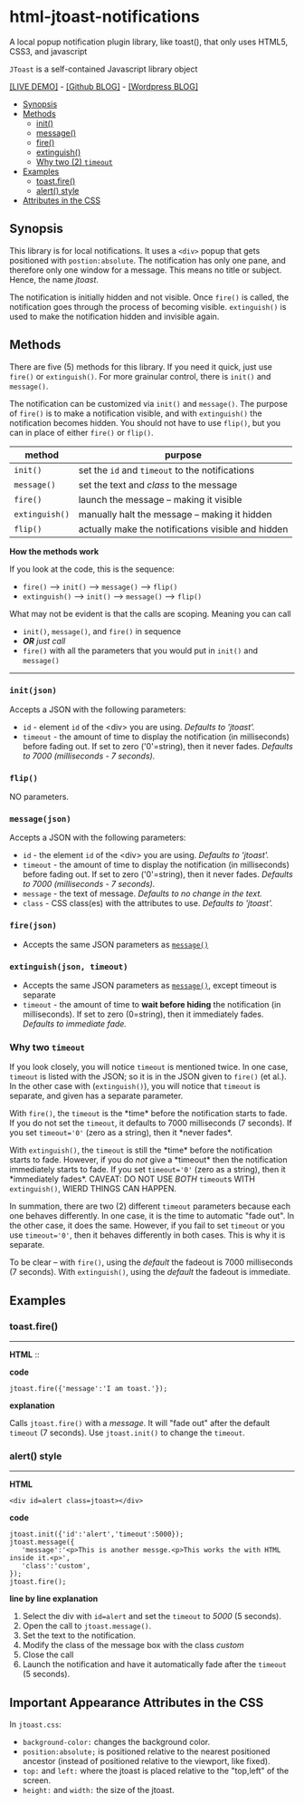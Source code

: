 # html-jtoast-notifications
A local popup notification plugin library, like toast(), that only uses HTML5, CSS3, and javascript

`JToast` is a self-contained Javascript library object


[\[LIVE DEMO\]](http://codesnippets.altervista.org/examples/html5/tutorial-toast/) - [\[Github BLOG\]](https://github.com/jessemonroy650/html-jtoast-notifications/blob/master/blog.md) - [\[Wordpress BLOG\]]()

- [Synopsis](#synopsis)
- [Methods](#methods)
  - [init()](#init)
  - [message()](#message)
  - [fire()](#fire)
  - [extinguish()](#extinguish)
  - [Why two (2) `timeout`](#timeout)
- [Examples](#examples)
  - [toast.fire()](#fire)
  - [alert() style](#alert)
- [Attributes in the CSS](#attrib)

## <a name=synopsis>Synopsis</a> ##

This library is for local notifications. It uses a `<div>` popup that gets positioned with `postion:absolute`. The notification has only one pane, and therefore only one window for a message. This means no title or subject. Hence, the name *jtoast*.

The notification is initially hidden and not visible. Once `fire()` is called, the notification goes through the process of becoming visible. `extinguish()` is used to make the notification hidden and invisible again.

## <a name=method>Methods</a> ##

There are five (5) methods for this library. If you need it quick, just use `fire()` or `extinguish()`. For more grainular control, there is `init()` and `message()`.

The notification can be customized via `init()` and `message()`. The purpose of `fire()` is to make a notification visible, and with `extinguish()` the notification becomes hidden. You should not have to use `flip()`, but you can in place of either `fire()` or `flip()`.

method         |  purpose
---------------|-----------
`init()`       | set the `id` and `timeout` to the notifications 
`message()`    | set the text and *class* to the message
`fire()`       | launch the message &ndash; making it visible
`extinguish()` | manually halt the message &ndash; making it hidden
`flip()`       | actually make the notifications visible and hidden

**How the methods work**

If you look at the code, this is the sequence:

- `fire()` &mdash;> `init()` &mdash;> `message()` &mdash;> `flip()`
- `extinguish()` &mdash;> `init()` &mdash;> `message()` &mdash;> `flip()`

What may not be evident is that the calls are scoping. Meaning you can call

- `init()`, `message()`, and `fire()` in sequence
- **_OR_** *just call*
- `fire()` with all the parameters that you would put in `init()` and `message()`

----
### <a name=init>`init(json)`</a> ###
Accepts a JSON with the following parameters:

- `id` - element `id` of the &lt;div&gt; you are using. *Defaults to 'jtoast'.*
- `timeout` - the amount of time to display the notification (in milliseconds) before fading out. If set to zero ('0'=string), then it never fades.  *Defaults to 7000 (milliseconds - 7 seconds).*

### `flip()` ###
NO parameters.

### <a name=message>`message(json)`</a> ###
Accepts a JSON with the following parameters:

- `id` - the element `id` of the &lt;div&gt; you are using. *Defaults to 'jtoast'.*
- `timeout` - the amount of time to display the notification (in milliseconds) before fading out. If set to zero ('0'=string), then it never fades.  *Defaults to 7000 (milliseconds - 7 seconds).*
- `message` - the text of message. *Defaults to no change in the text.*
- `class` - CSS class(es) with the attributes to use. *Defaults to 'jtoast'.*

### <a name=fire>`fire(json)`</a> ###

- Accepts the same JSON parameters as [`message()`](#message)

### <a name=extinguish>`extinguish(json, timeout)`</a> ###

- Accepts the same JSON parameters as [`message()`](#message), except timeout is separate
- `timeout` - the amount of time to **wait before hiding** the notification (in milliseconds). If set to zero (0=string), then it immediately fades. *Defaults to immediate fade.*

### <a name=timeout>Why two `timeout`</a> ###

If you look closely, you will notice `timeout` is mentioned twice. In one case, `timeout` is listed with the JSON; so it is in the JSON given to `fire()` (et al.). In the other case with (`extinguish()`), you will notice that `timeout` is separate, and given has a separate parameter.

With `fire()`, the `timeout` is the \*time\* before the notification starts to fade. If you do not set the `timeout`, it defaults to 7000 milliseconds (7 seconds). If you set `timeout='0'` (zero as a string), then it \*never fades\*.

With `extinguish()`, the `timeout` is still the \*time\* before the notification starts to fade. However, if you do *not* give a \*timeout\* then the notification immediately starts to fade.  If you set `timeout='0'` (zero as a string), then it \*immediately fades\*. CAVEAT: DO NOT USE *BOTH* `timeout`s WITH `extinguish()`, WIERD THINGS CAN HAPPEN.

In summation, there are two (2) different `timeout` parameters because each one behaves differently. In one case, it is the time to automatic "fade out". In the other case, it does the same. However, if you fail to set `timeout` or you use `timeout='0'`, then it behaves differently in both cases. This is why it is separate.

To be clear &ndash; with `fire()`, using the *default* the fadeout is 7000 milliseconds (7 seconds). With `extinguish()`, using the *default* the fadeout is immediate.

## <a name=examples>Examples</a> ##

### <a name=toast>toast.fire()</a> ###

------

**HTML**
    <link rel="stylesheet" href="jtoast.css" />
    <link rel="stylesheet" href="app.css" />
    ::
    <div id=jtoast class=jtoast></div>

**code**

    jtoast.fire({'message':'I am toast.'});

**explanation**

Calls `jtoast.fire()` with a *message*. It will "fade out" after the default `timeout` (7 seconds). Use `jtoast.init()` to change the `timeout`.


### <a name=alert>alert() style</a> ###

------

**HTML**

    <div id=alert class=jtoast></div>

**code**

    jtoast.init({'id':'alert','timeout':5000});
    jtoast.message({
       'message':'<p>This is another messge.<p>This works the with HTML inside it.<p>',
       'class':'custom',
    });
    jtoast.fire();

**line by line explanation**

1. Select the div with `id=alert` and set the `timeout` to *5000* (5 seconds).
2. Open the call to `jtoast.message()`.
3. Set the text to the notification.
4. Modify the class of the message box with the class *custom*
5. Close the call
6. Launch the notification and have it automatically fade after the `timeout` (5 seconds).

## <a name=attrib>Important Appearance Attributes in the CSS</a> ##

In `jtoast.css`:

- `background-color:` changes the background color.
- `position:absolute;` is positioned relative to the nearest positioned ancestor (instead of positioned relative to the viewport, like fixed).
- `top:` and `left:` where the jtoast is placed relative to the "top,left" of the screen.
- `height:` and `width:` the size of the jtoast.

